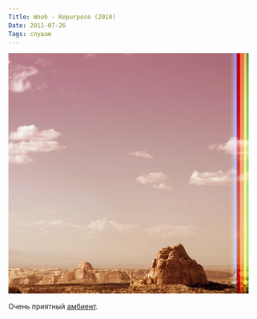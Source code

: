 ```yaml
---
Title: Woob - Repurpose (2010)
Date: 2011-07-26
Tags: слушаю
---
```


![woob-repurpose.jpeg](images/woob-repurpose.jpeg)

Очень приятный [амбиент](http://www.discogs.com/Woob-Repurpose/master/266552).